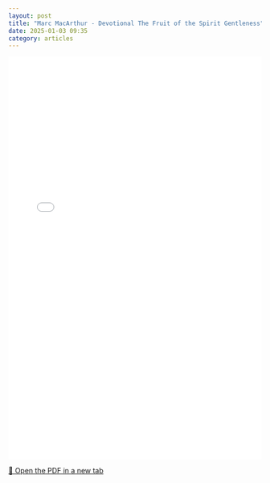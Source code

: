 ```yaml
---
layout: post
title: "Marc MacArthur - Devotional The Fruit of the Spirit Gentleness"
date: 2025-01-03 09:35
category: articles
---
```


<iframe 
    src="{{ '/assets/articles/Marc-MacArthur-Devotional-The-Fruit-of-the-Spirit-Gentleness.pdf' | relative_url }}" 
    width="100%" 
    height="800px" 
    style="border: none;">
</iframe>

<p>
    <a href="{{ '/assets/articles/Marc-MacArthur-Devotional-The-Fruit-of-the-Spirit-Gentleness.pdf' | relative_url }}" target="_blank">
        📄 Open the PDF in a new tab
    </a>
</p>
